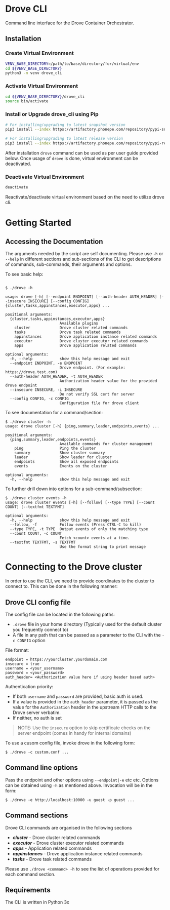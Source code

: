 # Drove CLI

Command line interface for the Drove Container Orchestrator.

## Installation

### Create Virtual Environment

```bash
VENV_BASE_DIRECTORY=/path/to/base/directory/for/virtual/env
cd ${VENV_BASE_DIRECTORY}
python3 -m venv drove_cli
```

### Activate Virtual Environment

```bash
cd ${VENV_BASE_DIRECTORY}/drove_cli
source bin/activate
```

### Install or Upgrade drove_cli using Pip

```bash
# For installing/upgrading to latest snapshot version
pip3 install --index https://artifactory.phonepe.com/repository/pypi-snapshots/simple --extra-index-url https://artifactory.phonepe.com/repository/pypi-org/simple --ignore-installed --force-reinstall --no-cache-dir com.phonepe.infra.drove_cli

# For installing/upgrading to latest release version
pip3 install --index https://artifactory.phonepe.com/repository/pypi-releases/simple --extra-index-url https://artifactory.phonepe.com/repository/pypi-org/simple com.phonepe.infra.drove_cli
```

After installation `drove` command can be used as per user guide provided below. Once usage of `drove` is done, virtual environment can be deactivated.

### Deactivate Virtual Environment

```bash
deactivate
```

Reactivate/deactivate virtual environment based on the need to utilize drove cli.

# Getting Started

## Accessing the Documentation
The arguments needed by the script are self documenting. Please use `-h` or `--help` in different sections and sub-sections of the CLI to get descriptions of commands, sub-commands, their arguments and options.

To see basic help:
```

$ ./drove -h

usage: drove [-h] [--endpoint ENDPOINT] [--auth-header AUTH_HEADER] [--insecure INSECURE] [--config CONFIG] {cluster,tasks,appinstances,executor,apps} ...

positional arguments:
  {cluster,tasks,appinstances,executor,apps}
                        Available plugins
    cluster             Drove cluster related commands
    tasks               Drove task related commands
    appinstances        Drove application instance related commands
    executor            Drove cluster executor related commands
    apps                Drove application related commands

optional arguments:
  -h, --help            show this help message and exit
  --endpoint ENDPOINT, -e ENDPOINT
                        Drove endpoint. (For example: https://drove.test.com)
  --auth-header AUTH_HEADER, -t AUTH_HEADER
                        Authorization header value for the provided drove endpoint
  --insecure INSECURE, -i INSECURE
                        Do not verify SSL cert for server
  --config CONFIG, -c CONFIG
                        Configuration file for drove client

```

To see documentation for a command/section:
```
$ ./drove cluster -h
usage: drove cluster [-h] {ping,summary,leader,endpoints,events} ...

positional arguments:
  {ping,summary,leader,endpoints,events}
                        Available commands for cluster management
    ping                Ping the cluster
    summary             Show cluster summary
    leader              Show leader for cluster
    endpoints           Show all exposed endpoints
    events              Events on the cluster

optional arguments:
  -h, --help            show this help message and exit
```

To further drill down into options for a sub-command/subsection:
```
$ ./drove cluster events -h
usage: drove cluster events [-h] [--follow] [--type TYPE] [--count COUNT] [--textfmt TEXTFMT]

optional arguments:
  -h, --help            show this help message and exit
  --follow, -f          Follow events (Press CTRL-C to kill)
  --type TYPE, -t TYPE  Output events of only the matching type
  --count COUNT, -c COUNT
                        Fetch <count> events at a time.
  --textfmt TEXTFMT, -s TEXTFMT
                        Use the format string to print message
```

# Connecting to the Drove cluster

In order to use the CLI, we need to provide coordinates to the cluster to connect to. This can be done in the following manner:

## Drove CLI config file
The config file can be located in the following paths:
* `.drove` file in your home directory (Typically used for the default cluster you frequently connect to)
*  A file in any path that can be passed as a parameter to the CLI with the `-c CONFIG` option

File format:
```
endpoint = https://yourcluster.yourdomain.com
insecure = true
username = <your_username>
password = <your_password>
auth_header= <Authorization value here if using header based auth>
```

Authentication priority:
* If both `username` and `password` are provided, basic auth is used.
* If a value is provided in the `auth_header` parameter, it is passed as the value for the `Authorization` header in the upstream HTTP calls to the Drove server verbatim.
* If neither, no auth is set

> NOTE: Use the `insecure` option to skip certificate checks on the server endpoint (comes in handy for internal domains)

To use a cusom config file, invoke drove in the following form:

```
$ ./drove -c custom.conf ...
```

## Command line options
Pass the endpoint and other options using `--endpoint|-e` etc etc. Options can be obtained using `-h` as mentioned above. Invocation will be in the form:

```
$ ./drove -e http://localhost:10000 -u guest -p guest ...
```

## Command sections
Drove CLI commands are organised in the following sections
* **_cluster_** - Drove cluster related commands
* **_executor_** - Drove cluster executor related commands
* **_apps_** - Application related commands
* **_appinstances_** - Drove application instance related commands
* **_tasks_** - Drove task related commands

Please use `./drove <command> -h` to see the list of operations provided for each command section.

## Requirements
The CLI is written in Python 3x